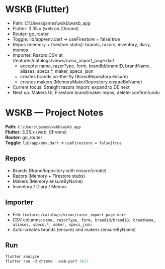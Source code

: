 # WSKB (Flutter)
- Path: C:\Users\james\wskb\wskb_app
- Flutter: 3.35.x (web on Chrome)
- Router: go_router
- Toggle: lib/app/env.dart → useFirestore = false|true
- Repos (memory + firestore stubs): brands, razors, inventory, diary, memos
- Importer: Razors CSV at /features/catalogs/views/razor_import_page.dart
  - accepts: name, razorType, form, brandId/brandID, brandName, aliases, specs.*, maker, specs_json
  - creates brands on-the-fly (BrandRepository.ensure)
  - creates makers (MemoryMakerRepository.ensureByName)
- Current focus: Straight razors import; expand to DE next
- Next up: Makers UI, Firestore brand/maker repos, delete-confirm/undo
# WSKB — Project Notes

**Path:** `C:\Users\james\wskb\wskb_app`  
**Flutter:** 3.35.x (web: Chrome)  
**Router:** go_router  
**Toggle:** `lib/app/env.dart` → `useFirestore = false|true`

## Repos
- Brands (BrandRepository with ensure/create)
- Razors (Memory + Firestore stubs)
- Makers (Memory ensureByName)
- Inventory / Diary / Memos

## Importer
- File: `features/catalogs/views/razor_import_page.dart`
- CSV columns: `name, razorType, form, brandId/brandID, brandName, aliases, specs.*, maker, specs_json`
- Auto-creates brands (ensure) and makers (ensureByName)

## Run
```powershell
flutter analyze
flutter run -d chrome --web-port 5617
